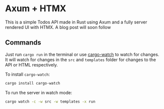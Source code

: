 # Axum + HTMX

This is a simple Todos API made in Rust using Axum and a fully server rendered UI with HTMX. A blog post will soon follow

## Commands

Just run `cargo run` in the terminal or use [cargo-watch](https://crates.io/crates/cargo-watch) to watch for changes. It will watch for changes in the `src` and `templates` folder for changes to the API or HTML respectively.

To install `cargo-watch`:

```sh
cargo install cargo-watch
```

To run the server in watch mode:

```sh
cargo watch -c -w src -w templates -x run
```

